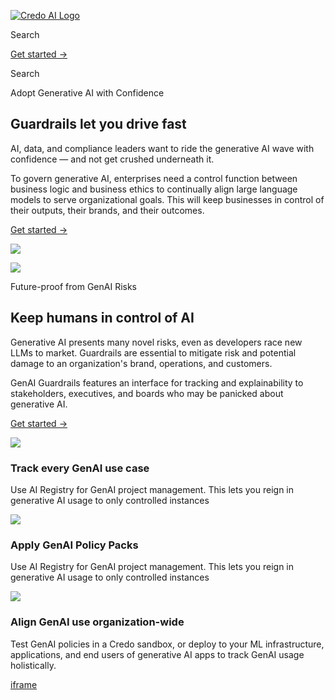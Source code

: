 [![Credo AI Logo ](https://cdn.prod.website-files.com/649d808ba8385965c74d94df/666902ace651cc10066246cb_credo%20logo%20v2.webp)](https://www.credo.ai/)

Search

[Get started →](https://www.credo.ai/get-started)

Search

Adopt Generative AI with Confidence

## Guardrails let you drive fast

AI, data, and compliance leaders want to ride the generative AI wave with confidence — and not get crushed underneath it.

To govern generative AI, enterprises need a control function between business logic and business ethics to continually align large language models to serve organizational goals. This will keep businesses in control of their outputs, their brands, and their outcomes.

[Get started →](https://www.credo.ai/get-started)

![](https://cdn.prod.website-files.com/649d808ba8385965c74d94df/649d808ba8385965c74d992e_Guardrails%20let%20you%20drive%20fast.webp)

![](https://cdn.prod.website-files.com/649d808ba8385965c74d94df/649d808ba8385965c74d992d_Keep%20humans%20in%20control%20of%20AI.webp)

Future-proof from GenAI Risks

## Keep humans in control of AI

Generative AI presents many novel risks, even as developers race new LLMs to market. Guardrails are essential to mitigate risk and potential damage to an organization's brand, operations, and customers.

GenAI Guardrails features an interface for tracking and explainability to stakeholders, executives, and boards who may be panicked about generative AI.

[Get started →](https://www.credo.ai/get-started)

![](https://cdn.prod.website-files.com/649d808ba8385965c74d94df/649d808ba8385965c74d992c_Track%20every%20GenAI%20use%20case.webp)

### Track every GenAI use case

Use AI Registry for GenAI project management. This lets you reign in generative AI usage to only controlled instances

![](https://cdn.prod.website-files.com/649d808ba8385965c74d94df/649d808ba8385965c74d992b_Apply%20GenAI%20Policy%20Packs.webp)

### Apply GenAI Policy Packs

Use AI Registry for GenAI project management. This lets you reign in generative AI usage to only controlled instances

![](https://cdn.prod.website-files.com/649d808ba8385965c74d94df/649d808ba8385965c74d992a_Align%20GenAI%20use%20organization-wide.webp)

### Align GenAI use organization-wide

Test GenAI policies in a Credo sandbox, or deploy to your ML infrastructure, applications, and end users of generative AI apps to track GenAI usage holistically.

[iframe](https://td.doubleclick.net/td/ga/rul?tid=G-96DMY4QW5V&gacid=1085898727.1743926669&gtm=45je5421v9194856030za200&dma=0&gcd=13l3l3l3l1l1&npa=0&pscdl=noapi&aip=1&fledge=1&frm=0&tag_exp=102788824~102803279~102813109~102887800~102926062~102975949~103016951~103021830~103027016&z=1103567201)